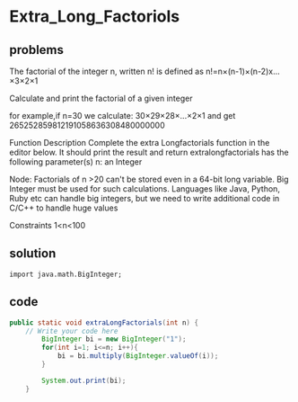 # Extra_Long_Factoriols

## problems

The factorial of the integer n, written n! is defined as
n!=n×(n-1)×(n-2)x…×3×2×1

Calculate and print the factorial of a given integer

for example,if n=30 we calculate:
30×29×28×...×2×1 and get 265252859812191058636308480000000

Function Description
Complete the extra Longfactorials function in the editor below. It should print the result and return extralongfactorials has the following parameter(s)
n: an Integer

Node:
Factorials of n >20 can't be stored even in a 64-bit long variable. Big Integer must be used for such calculations. Languages like Java, Python, Ruby etc can handle big integers, but we need to write additional code in C/C++ to handle huge values

Constraints
1<n<100

## solution

`import java.math.BigInteger;`

## code

```java
public static void extraLongFactorials(int n) {
    // Write your code here
        BigInteger bi = new BigInteger("1");
        for(int i=1; i<=n; i++){
            bi = bi.multiply(BigInteger.valueOf(i));
        }

        System.out.print(bi);
    }
```
